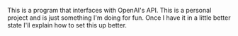 This is a program that interfaces with OpenAI's API.
This is a personal project and is just something I'm doing for fun.
Once I have it in a little better state I'll explain how to set this up better.